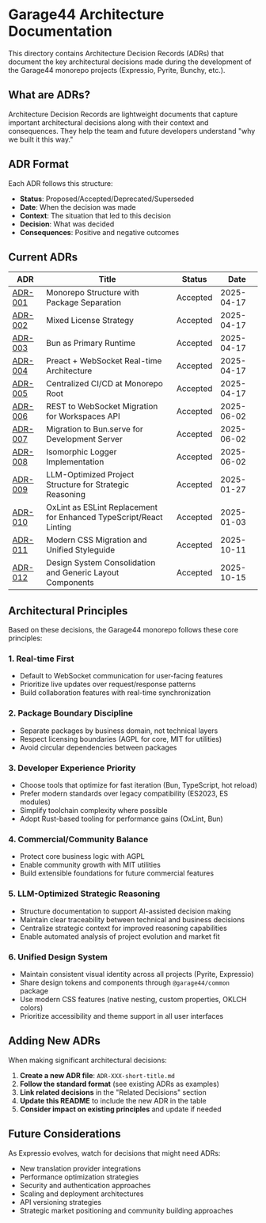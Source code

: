 # Garage44 Architecture Documentation

This directory contains Architecture Decision Records (ADRs) that document the key architectural decisions made during the development of the Garage44 monorepo projects (Expressio, Pyrite, Bunchy, etc.).

## What are ADRs?

Architecture Decision Records are lightweight documents that capture important architectural decisions along with their context and consequences. They help the team and future developers understand "why we built it this way."

## ADR Format

Each ADR follows this structure:
- **Status**: Proposed/Accepted/Deprecated/Superseded
- **Date**: When the decision was made
- **Context**: The situation that led to this decision
- **Decision**: What was decided
- **Consequences**: Positive and negative outcomes

## Current ADRs

| ADR | Title | Status | Date |
|-----|-------|--------|------|
| [ADR-001](./ADR-001-monorepo-package-separation.md) | Monorepo Structure with Package Separation | Accepted | 2025-04-17 |
| [ADR-002](./ADR-002-mixed-license-strategy.md) | Mixed License Strategy | Accepted | 2025-04-17 |
| [ADR-003](./ADR-003-bun-runtime-adoption.md) | Bun as Primary Runtime | Accepted | 2025-04-17 |
| [ADR-004](./ADR-004-preact-websocket-architecture.md) | Preact + WebSocket Real-time Architecture | Accepted | 2025-04-17 |
| [ADR-005](./ADR-005-centralized-ci-cd.md) | Centralized CI/CD at Monorepo Root | Accepted | 2025-04-17 |
| [ADR-006](./ADR-006-rest-to-websocket-migration.md) | REST to WebSocket Migration for Workspaces API | Accepted | 2025-06-02 |
| [ADR-007](./ADR-007-bun-serve-migration.md) | Migration to Bun.serve for Development Server | Accepted | 2025-06-02 |
| [ADR-008](./ADR-008-isomorphic-logger.md) | Isomorphic Logger Implementation | Accepted | 2025-06-02 |
| [ADR-009](./ADR-009-llm-optimized-project-structure.md) | LLM-Optimized Project Structure for Strategic Reasoning | Accepted | 2025-01-27 |
| [ADR-010](./ADR-010-oxlint-eslint-replacement.md) | OxLint as ESLint Replacement for Enhanced TypeScript/React Linting | Accepted | 2025-01-03 |
| [ADR-011](./ADR-011-modern-css-migration.md) | Modern CSS Migration and Unified Styleguide | Accepted | 2025-10-11 |
| [ADR-012](./ADR-012-design-system-consolidation.md) | Design System Consolidation and Generic Layout Components | Accepted | 2025-10-15 |

## Architectural Principles

Based on these decisions, the Garage44 monorepo follows these core principles:

### 1. **Real-time First**
- Default to WebSocket communication for user-facing features
- Prioritize live updates over request/response patterns
- Build collaboration features with real-time synchronization

### 2. **Package Boundary Discipline**
- Separate packages by business domain, not technical layers
- Respect licensing boundaries (AGPL for core, MIT for utilities)
- Avoid circular dependencies between packages

### 3. **Developer Experience Priority**
- Choose tools that optimize for fast iteration (Bun, TypeScript, hot reload)
- Prefer modern standards over legacy compatibility (ES2023, ES modules)
- Simplify toolchain complexity where possible
- Adopt Rust-based tooling for performance gains (OxLint, Bun)

### 4. **Commercial/Community Balance**
- Protect core business logic with AGPL
- Enable community growth with MIT utilities
- Build extensible foundations for future commercial features

### 5. **LLM-Optimized Strategic Reasoning**
- Structure documentation to support AI-assisted decision making
- Maintain clear traceability between technical and business decisions
- Centralize strategic context for improved reasoning capabilities
- Enable automated analysis of project evolution and market fit

### 6. **Unified Design System**
- Maintain consistent visual identity across all projects (Pyrite, Expressio)
- Share design tokens and components through `@garage44/common` package
- Use modern CSS features (native nesting, custom properties, OKLCH colors)
- Prioritize accessibility and theme support in all user interfaces

## Adding New ADRs

When making significant architectural decisions:

1. **Create a new ADR file**: `ADR-XXX-short-title.md`
2. **Follow the standard format** (see existing ADRs as examples)
3. **Link related decisions** in the "Related Decisions" section
4. **Update this README** to include the new ADR in the table
5. **Consider impact on existing principles** and update if needed

## Future Considerations

As Expressio evolves, watch for decisions that might need ADRs:
- New translation provider integrations
- Performance optimization strategies
- Security and authentication approaches
- Scaling and deployment architectures
- API versioning strategies
- Strategic market positioning and community building approaches